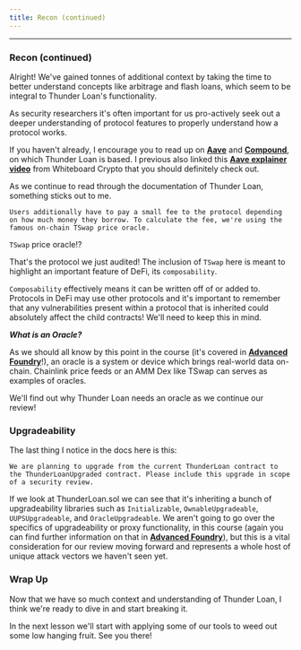 ```yaml
---
title: Recon (continued)
---
```


---

### Recon (continued)

Alright! We've gained tonnes of additional context by taking the time to better understand concepts like arbitrage and flash loans, which seem to be integral to Thunder Loan's functionality.

As security researchers it's often important for us pro-actively seek out a deeper understanding of protocol features to properly understand how a protocol works.

If you haven't already, I encourage you to read up on [**Aave**](https://aave.com/) and [**Compound**](https://compound.finance/), on which Thunder Loan is based. I previous also linked this [**Aave explainer video**](https://www.youtube.com/watch?v=dTCwssZ116A) from Whiteboard Crypto that you should definitely check out.

As we continue to read through the documentation of Thunder Loan, something sticks out to me.

```
Users additionally have to pay a small fee to the protocol depending on how much money they borrow. To calculate the fee, we're using the famous on-chain TSwap price oracle.
```

`TSwap` price oracle!?

That's the protocol we just audited! The inclusion of `TSwap` here is meant to highlight an important feature of DeFi, its `composability`.

`Composability` effectively means it can be written off of or added to. Protocols in DeFi may use other protocols and it's important to remember that any vulnerabilities present within a protocol that is inherited could absolutely affect the child contracts! We'll need to keep this in mind.

**_What is an Oracle?_**

As we should all know by this point in the course (it's covered in [**Advanced Foundry**](https://updraft.cyfrin.io/courses/advanced-foundry)!), an oracle is a system or device which brings real-world data on-chain. Chainlink price feeds or an AMM Dex like TSwap can serves as examples of oracles.

We'll find out why Thunder Loan needs an oracle as we continue our review!

### Upgradeability

The last thing I notice in the docs here is this:

```
We are planning to upgrade from the current ThunderLoan contract to the ThunderLoanUpgraded contract. Please include this upgrade in scope of a security review.
```

If we look at ThunderLoan.sol we can see that it's inheriting a bunch of upgradeability libraries such as `Initializable`, `OwnableUpgradeable`, `UUPSUpgradeable`, and `OracleUpgradeable`. We aren't going to go over the specifics of upgradeability or proxy functionality, in this course (again you can find further information on that in [**Advanced Foundry**](https://updraft.cyfrin.io/courses/advanced-foundry)), but this is a vital consideration for our review moving forward and represents a whole host of unique attack vectors we haven't seen yet.

### Wrap Up

Now that we have so much context and understanding of Thunder Loan, I think we're ready to dive in and start breaking it.

In the next lesson we'll start with applying some of our tools to weed out some low hanging fruit. See you there!
